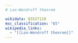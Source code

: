 ```yaml
---
# Lax–Wendroff theorem

wikidata: Q3527110
msc_classification: "65"
wikipedia_links:
  - "[[Lax–Wendroff theorem]]"
---
```

